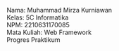 Nama: Muhammad Mirza Kurniawan<br>
Kelas: 5C Informatika<br>
NPM: 2210631170085<br>
Mata Kuliah: Web Framework<br>
Progres Praktikum
